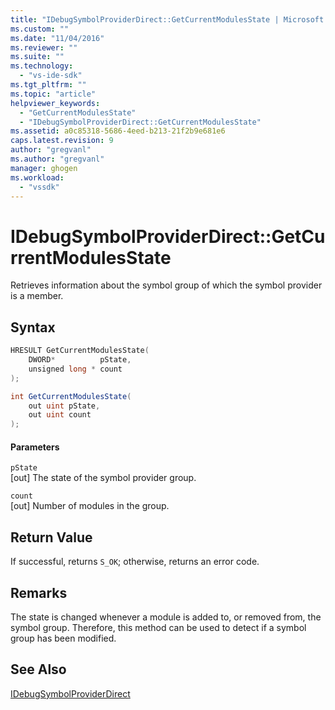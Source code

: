 ```yaml
---
title: "IDebugSymbolProviderDirect::GetCurrentModulesState | Microsoft Docs"
ms.custom: ""
ms.date: "11/04/2016"
ms.reviewer: ""
ms.suite: ""
ms.technology: 
  - "vs-ide-sdk"
ms.tgt_pltfrm: ""
ms.topic: "article"
helpviewer_keywords: 
  - "GetCurrentModulesState"
  - "IDebugSymbolProviderDirect::GetCurrentModulesState"
ms.assetid: a0c85318-5686-4eed-b213-21f2b9e681e6
caps.latest.revision: 9
author: "gregvanl"
ms.author: "gregvanl"
manager: ghogen
ms.workload: 
  - "vssdk"
---
```

# IDebugSymbolProviderDirect::GetCurrentModulesState
Retrieves information about the symbol group of which the symbol provider is a member.  
  
## Syntax  
  
```cpp  
HRESULT GetCurrentModulesState(  
    DWORD*          pState,  
    unsigned long * count  
);  
```  
  
```csharp  
int GetCurrentModulesState(  
    out uint pState,  
    out uint count  
);  
```  
  
#### Parameters  
 `pState`  
 [out] The state of the symbol provider group.  
  
 `count`  
 [out] Number of modules in the group.  
  
## Return Value  
 If successful, returns `S_OK`; otherwise, returns an error code.  
  
## Remarks  
 The state is changed whenever a module is added to, or removed from, the symbol group. Therefore, this method can be used to detect if a symbol group has been modified.  
  
## See Also  
 [IDebugSymbolProviderDirect](../../../extensibility/debugger/reference/idebugsymbolproviderdirect.md)